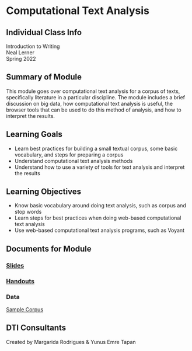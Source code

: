 # Computational Text Analysis

## Individual Class Info
Introduction to Writing
<br>
Neal Lerner 
<br>
Spring 2022
<br>


## Summary of Module
This module goes over computational text analysis for a corpus of texts, specifically literature in a particular discipline. The module includes a brief discussion on big data, how computational text analysis is useful, the browser tools that can be used to do this method of analysis, and how to interpret the results. 

## Learning Goals
- Learn best practices for building a small textual corpus, some basic vocabulary, and steps for preparing a corpus
- Understand computational text analysis methods
- Understand how to use a variety of tools for text analysis and interpret the results 

## Learning Objectives
- Know basic vocabulary around doing text analysis, such as corpus and stop words
- Learn steps for best practices when doing web-based computational text analysis 
- Use web-based computational text analysis programs, such as Voyant

## Documents for Module

### [Slides](https://github.com/NULabNortheastern/digitalassignmentshowcase/blob/master/text-analysis/fa22-loeffelholz-engl1400-textanalysis/Text_Analysis_Slides.pdf)

### [Handouts](https://github.com/NULabNortheastern/digitalassignmentshowcase/tree/master/text-analysis/fa22-loeffelholz-engl1400-textanalysis/Handouts)

### Data
[Sample Corpus](https://github.com/NULabNortheastern/digitalassignmentshowcase/tree/master/text-analysis/fa22-loeffelholz-engl1400-textanalysis/ENGL1400%20Corpus) 

## DTI Consultants
Created by Margarida Rodrigues & Yunus Emre Tapan

